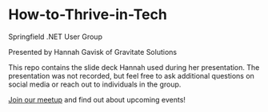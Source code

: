 # How-to-Thrive-in-Tech

Springfield .NET User Group

Presented by Hannah Gavisk of Gravitate Solutions


This repo contains the slide deck Hannah used during her presentation.  The presentation was not recorded, but feel free to ask additional questions on social media or reach out to individuals in the group.

[Join our meetup](http://www.meetup.com/sgfdotnet) and find out about upcoming events!
